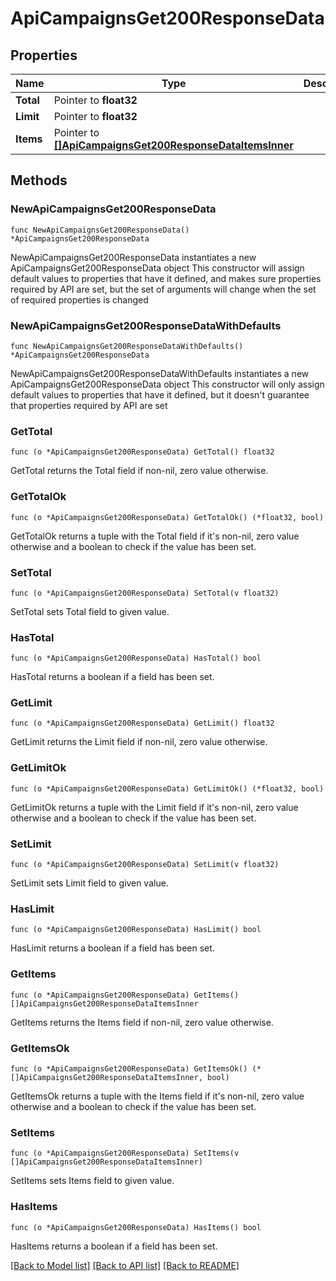 # ApiCampaignsGet200ResponseData

## Properties

Name | Type | Description | Notes
------------ | ------------- | ------------- | -------------
**Total** | Pointer to **float32** |  | [optional] 
**Limit** | Pointer to **float32** |  | [optional] 
**Items** | Pointer to [**[]ApiCampaignsGet200ResponseDataItemsInner**](ApiCampaignsGet200ResponseDataItemsInner.md) |  | [optional] 

## Methods

### NewApiCampaignsGet200ResponseData

`func NewApiCampaignsGet200ResponseData() *ApiCampaignsGet200ResponseData`

NewApiCampaignsGet200ResponseData instantiates a new ApiCampaignsGet200ResponseData object
This constructor will assign default values to properties that have it defined,
and makes sure properties required by API are set, but the set of arguments
will change when the set of required properties is changed

### NewApiCampaignsGet200ResponseDataWithDefaults

`func NewApiCampaignsGet200ResponseDataWithDefaults() *ApiCampaignsGet200ResponseData`

NewApiCampaignsGet200ResponseDataWithDefaults instantiates a new ApiCampaignsGet200ResponseData object
This constructor will only assign default values to properties that have it defined,
but it doesn't guarantee that properties required by API are set

### GetTotal

`func (o *ApiCampaignsGet200ResponseData) GetTotal() float32`

GetTotal returns the Total field if non-nil, zero value otherwise.

### GetTotalOk

`func (o *ApiCampaignsGet200ResponseData) GetTotalOk() (*float32, bool)`

GetTotalOk returns a tuple with the Total field if it's non-nil, zero value otherwise
and a boolean to check if the value has been set.

### SetTotal

`func (o *ApiCampaignsGet200ResponseData) SetTotal(v float32)`

SetTotal sets Total field to given value.

### HasTotal

`func (o *ApiCampaignsGet200ResponseData) HasTotal() bool`

HasTotal returns a boolean if a field has been set.

### GetLimit

`func (o *ApiCampaignsGet200ResponseData) GetLimit() float32`

GetLimit returns the Limit field if non-nil, zero value otherwise.

### GetLimitOk

`func (o *ApiCampaignsGet200ResponseData) GetLimitOk() (*float32, bool)`

GetLimitOk returns a tuple with the Limit field if it's non-nil, zero value otherwise
and a boolean to check if the value has been set.

### SetLimit

`func (o *ApiCampaignsGet200ResponseData) SetLimit(v float32)`

SetLimit sets Limit field to given value.

### HasLimit

`func (o *ApiCampaignsGet200ResponseData) HasLimit() bool`

HasLimit returns a boolean if a field has been set.

### GetItems

`func (o *ApiCampaignsGet200ResponseData) GetItems() []ApiCampaignsGet200ResponseDataItemsInner`

GetItems returns the Items field if non-nil, zero value otherwise.

### GetItemsOk

`func (o *ApiCampaignsGet200ResponseData) GetItemsOk() (*[]ApiCampaignsGet200ResponseDataItemsInner, bool)`

GetItemsOk returns a tuple with the Items field if it's non-nil, zero value otherwise
and a boolean to check if the value has been set.

### SetItems

`func (o *ApiCampaignsGet200ResponseData) SetItems(v []ApiCampaignsGet200ResponseDataItemsInner)`

SetItems sets Items field to given value.

### HasItems

`func (o *ApiCampaignsGet200ResponseData) HasItems() bool`

HasItems returns a boolean if a field has been set.


[[Back to Model list]](../README.md#documentation-for-models) [[Back to API list]](../README.md#documentation-for-api-endpoints) [[Back to README]](../README.md)


